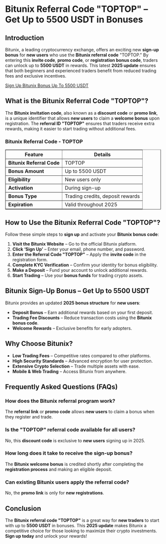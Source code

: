 <h1>Bitunix Referral Code "TOPTOP" – Get Up to 5500 USDT in Bonuses</h1>
<h2>Introduction</h2>
<p>Bitunix, a leading cryptocurrency exchange, offers an exciting new <strong>sign-up bonus</strong> for <strong>new users</strong> who use the <strong>Bitunix referral code</strong> "TOPTOP." By entering this <strong>invite code</strong>, <strong>promo code</strong>, or <strong>registration bonus code</strong>, traders can unlock up to <strong>5500 USDT</strong> in rewards. This latest <strong>2025 update</strong> ensures that both beginners and experienced traders benefit from reduced trading fees and exclusive incentives.</p>

<a href="https://www.bitunix.com/register?vipCode=TOPTOP" target="_blank" rel="noopener noreferrer">
        Sign Up Bitunix Bonus Up To 5500 USDT
    </a>

<h2>What is the Bitunix Referral Code "TOPTOP"?</h2>
<p>The <strong>Bitunix invitation code</strong>, also known as a <strong>discount code</strong> or <strong>promo link</strong>, is a unique identifier that allows <strong>new users</strong> to claim a <strong>welcome bonus</strong> upon registration. The <strong>referral ID "TOPTOP"</strong> ensures that traders receive extra rewards, making it easier to start trading without additional fees.</p>

<h3>Bitunix Referral Code - TOPTOP</h3>
<table border="1">
    <tr>
        <th>Feature</th>
        <th>Details</th>
    </tr>
    <tr>
        <td><strong>Bitunix Referral Code</strong></td>
        <td>TOPTOP</td>
    </tr>
    <tr>
        <td><strong>Bonus Amount</strong></td>
        <td>Up to 5500 USDT</td>
    </tr>
    <tr>
        <td><strong>Eligibility</strong></td>
        <td>New users only</td>
    </tr>
    <tr>
        <td><strong>Activation</strong></td>
        <td>During sign-up</td>
    </tr>
    <tr>
        <td><strong>Bonus Type</strong></td>
        <td>Trading credits, deposit rewards</td>
    </tr>
    <tr>
        <td><strong>Expiration</strong></td>
        <td>Valid throughout 2025</td>
    </tr>
</table>

<h2>How to Use the Bitunix Referral Code "TOPTOP"?</h2>
<p>Follow these simple steps to <strong>sign up</strong> and activate your <strong>Bitunix bonus code</strong>:</p>
<ol>
    <li><strong>Visit the Bitunix Website</strong> – Go to the official Bitunix platform.</li>
    <li><strong>Click ‘Sign Up’</strong> – Enter your email, phone number, and password.</li>
    <li><strong>Enter the Referral Code "TOPTOP"</strong> – Apply the <strong>invite code</strong> in the registration form.</li>
    <li><strong>Complete KYC Verification</strong> – Confirm your identity for bonus eligibility.</li>
    <li><strong>Make a Deposit</strong> – Fund your account to unlock additional rewards.</li>
    <li><strong>Start Trading</strong> – Use your <strong>bonus funds</strong> for trading crypto assets.</li>
</ol>

<h2>Bitunix Sign-Up Bonus – Get Up to 5500 USDT</h2>
<p>Bitunix provides an updated <strong>2025 bonus structure</strong> for <strong>new users</strong>:</p>
<ul>
    <li><strong>Deposit Bonus</strong> – Earn additional rewards based on your first deposit.</li>
    <li><strong>Trading Fee Discounts</strong> – Reduce transaction costs using the <strong>Bitunix bonus code</strong>.</li>
    <li><strong>Welcome Rewards</strong> – Exclusive benefits for early adopters.</li>
</ul>

<h2>Why Choose Bitunix?</h2>
<ul>
    <li><strong>Low Trading Fees</strong> – Competitive rates compared to other platforms.</li>
    <li><strong>High Security Standards</strong> – Advanced encryption for user protection.</li>
    <li><strong>Extensive Crypto Selection</strong> – Trade multiple assets with ease.</li>
    <li><strong>Mobile & Web Trading</strong> – Access Bitunix from anywhere.</li>
</ul>

<h2>Frequently Asked Questions (FAQs)</h2>
<h3>How does the Bitunix referral program work?</h3>
<p>The <strong>referral link</strong> or <strong>promo code</strong> allows <strong>new users</strong> to claim a bonus when they register and trade.</p>

<h3>Is the "TOPTOP" referral code available for all users?</h3>
<p>No, this <strong>discount code</strong> is exclusive to <strong>new users</strong> signing up in 2025.</p>

<h3>How long does it take to receive the sign-up bonus?</h3>
<p>The <strong>Bitunix welcome bonus</strong> is credited shortly after completing the <strong>registration process</strong> and making an eligible deposit.</p>

<h3>Can existing Bitunix users apply the referral code?</h3>
<p>No, the <strong>promo link</strong> is only for <strong>new registrations</strong>.</p>

<h2>Conclusion</h2>
<p>The <strong>Bitunix referral code "TOPTOP"</strong> is a great way for <strong>new traders</strong> to start with up to <strong>5500 USDT</strong> in bonuses. This <strong>2025 update</strong> makes Bitunix a competitive choice for those looking to maximize their crypto investments. <strong>Sign up today</strong> and unlock your rewards!</p>
